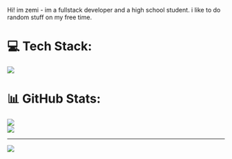 Hi! im zemi - im a fullstack developer and a high school student. i like to do random stuff on my free time.

# 💻 Tech Stack:
[![](https://skillicons.dev/icons?i=js,html,css,ae,arduino,androidstudio,bash,blender,cs,codepen,discord,bots,dotnet,firebase,github,githubactions,ai,jquery,linux,mysql,nodejs,ps,powershell,py,raspberrypi,react,tailwind,threejs,vscode,vue,vite,webpack)](https://skillicons.dev)

# 📊 GitHub Stats:
![](https://github-readme-streak-stats.herokuapp.com/?user=Ucaninek&theme=dark&hide_border=true)<br/>
![](https://github-readme-stats.vercel.app/api/top-langs/?username=Ucaninek&theme=dark&hide_border=true&include_all_commits=true&count_private=true&layout=compact)

---
[![](https://visitcount.itsvg.in/api?id=Ucaninek&icon=0&color=12)](https://visitcount.itsvg.in)

<!-- Proudly created with GPRM ( https://gprm.itsvg.in ) -->
